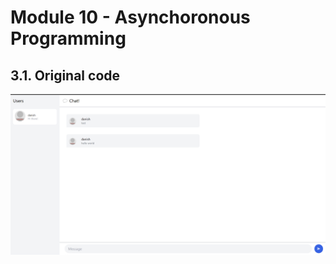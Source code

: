 # Module 10 - Asynchoronous Programming

## 3.1. Original code

![](imgfiles/Screenshot%202024-05-08%20172214.png)